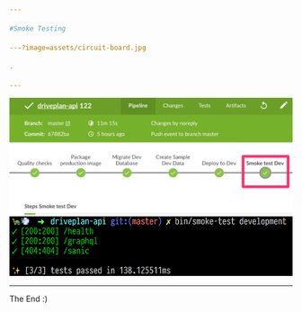 ```yaml
---

#Smoke Testing

---?image=assets/circuit-board.jpg

.

---
```


![Pipeline](assets/pipeline.png)
![Endpoints](assets/endpoints.png)

---

The End :)
